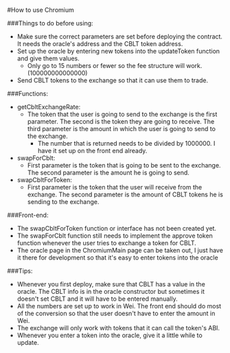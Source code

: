 #How to use Chromium

###Things to do before using:
- Make sure the correct parameters are set before deploying the contract. It needs the oracle's address and the CBLT token address.
- Set up the oracle by entering new tokens into the updateToken function and give them values. 
  - Only go to 15 numbers or fewer so the fee structure will work. (100000000000000)
- Send CBLT tokens to the exchange so that it can use them to trade.

###Functions:
- getCbltExchangeRate: 
  - The token that the user is going to send to the exchange is the first parameter. The second is the token they are going to receive. The third parameter is the amount in which the user is going to send to the exchange. 
    - The number that is returned needs to be divided by 1000000. I have it set up on the front end already.
- swapForCblt: 
  - First parameter is the token that is going to be sent to the exchange. The second parameter is the amount he is going to send.
- swapCbltForToken: 
  - First parameter is the token that the user will receive from the exchange. The second parameter is the amount of CBLT tokens he is sending to the exchange.

###Front-end:
- The swapCbltForToken function or interface has not been created yet.
- The swapForCblt function still needs to implement the approve token function whenever the user 
  tries to exchange a token for CBLT.
- The oracle page in the ChromiumMain page can be taken out, I just have it there for development 
  so that it's easy to enter tokens into the oracle

###Tips:
- Whenever you first deploy, make sure that CBLT has a value in the oracle. The CBLT info is 
  in the oracle constructor but sometimes it doesn't set CBLT and it will have to be entered manually.
- All the numbers are set up to work in Wei. The front end should do most of the conversion so that the user 
  doesn't have to enter the amount in Wei.
- The exchange will only work with tokens that it can call the token's ABI.
- Whenever you enter a token into the oracle, give it a little while to update. 
